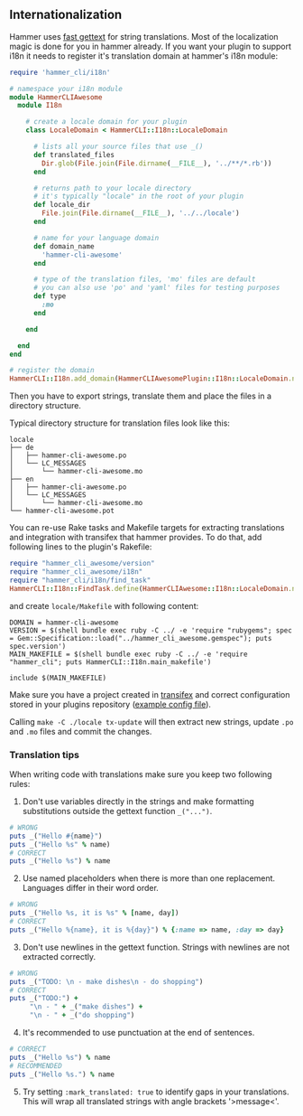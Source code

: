 Internationalization
--------------------

Hammer uses [fast gettext](https://github.com/grosser/fast_gettext) for string translations. Most of the localization magic
is done for you in hammer already. If you want your plugin to support i18n it needs to register it's translation domain
at hammer's i18n module:
```ruby
require 'hammer_cli/i18n'

# namespace your i18n module
module HammerCLIAwesome
  module I18n

    # create a locale domain for your plugin
    class LocaleDomain < HammerCLI::I18n::LocaleDomain

      # lists all your source files that use _()
      def translated_files
        Dir.glob(File.join(File.dirname(__FILE__), '../**/*.rb'))
      end

      # returns path to your locale directory
      # it's typically "locale" in the root of your plugin
      def locale_dir
        File.join(File.dirname(__FILE__), '../../locale')
      end

      # name for your language domain
      def domain_name
        'hammer-cli-awesome'
      end

      # type of the translation files, 'mo' files are default
      # you can also use 'po' and 'yaml' files for testing purposes
      def type
        :mo
      end

    end

  end
end

# register the domain
HammerCLI::I18n.add_domain(HammerCLIAwesomePlugin::I18n::LocaleDomain.new)
```

Then you have to export strings, translate them and place the files in a directory structure.

Typical directory structure for translation files look like this:
```
locale
├── de
│   ├── hammer-cli-awesome.po
│   └── LC_MESSAGES
│       └── hammer-cli-awesome.mo
├── en
│   ├── hammer-cli-awesome.po
│   └── LC_MESSAGES
│       └── hammer-cli-awesome.mo
└── hammer-cli-awesome.pot
```

You can re-use Rake tasks and Makefile targets for extracting translations and integration with transifex that hammer provides.
To do that, add following lines to the plugin's Rakefile:
```ruby
require "hammer_cli_awesome/version"
require "hammer_cli_awesome/i18n"
require "hammer_cli/i18n/find_task"
HammerCLI::I18n::FindTask.define(HammerCLIAwesome::I18n::LocaleDomain.new, HammerCLIAwesome.version)
```

and create `locale/Makefile` with following content:
```make
DOMAIN = hammer-cli-awesome
VERSION = $(shell bundle exec ruby -C ../ -e 'require "rubygems"; spec = Gem::Specification::load("../hammer_cli_awesome.gemspec"); puts spec.version')
MAIN_MAKEFILE = $(shell bundle exec ruby -C ../ -e 'require "hammer_cli"; puts HammerCLI::I18n.main_makefile')

include $(MAIN_MAKEFILE)
```

Make sure you have a project created in [transifex](www.transifex.com) and correct configuration stored in your plugins repository ([example config file](../.tx/config)).


Calling `make -C ./locale tx-update` will then extract new strings, update `.po` and `.mo` files and commit the changes.


### Translation tips

When writing code with translations make sure you keep two following rules:

1) Don't use variables directly in the strings and make formatting substitutions outside the gettext function `_("...")`.
```ruby
# WRONG
puts _("Hello #{name}")
puts _("Hello %s" % name)
# CORRECT
puts _("Hello %s") % name
```

2) Use named placeholders when there is more than one replacement. Languages differ in their word order.
```ruby
# WRONG
puts _("Hello %s, it is %s" % [name, day])
# CORRECT
puts _("Hello %{name}, it is %{day}") % {:name => name, :day => day}
```


3) Don't use newlines in the gettext function. Strings with newlines are not extracted correctly.
```ruby
# WRONG
puts _("TODO: \n - make dishes\n - do shopping")
# CORRECT
puts _("TODO:") +
     "\n - " + _("make dishes") +
     "\n - " + _("do shopping")
```


4) It's recommended to use punctuation at the end of sentences.
```ruby
# CORRECT
puts _("Hello %s") % name
# RECOMMENDED
puts _("Hello %s.") % name
```


5) Try setting `:mark_translated: true` to identify gaps in your translations.
This will wrap all translated strings with angle brackets '>message<'.
